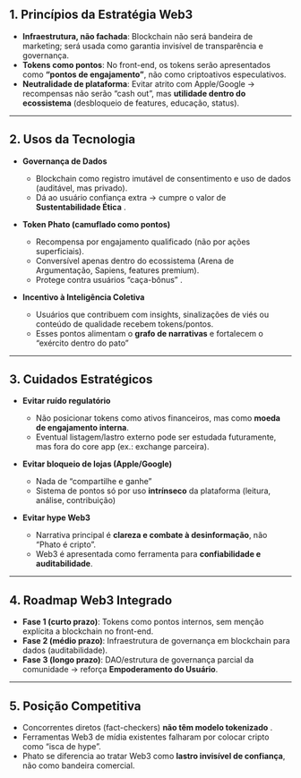 ## **1. Princípios da Estratégia Web3**

- **Infraestrutura, não fachada**: Blockchain não será bandeira de marketing; será usada como garantia invisível de transparência e governança.
- **Tokens como pontos**: No front-end, os tokens serão apresentados como **“pontos de engajamento”**, não como criptoativos especulativos.
- **Neutralidade de plataforma**: Evitar atrito com Apple/Google → recompensas não serão “cash out”, mas **utilidade dentro do ecossistema** (desbloqueio de features, educação, status).
---

## **2. Usos da Tecnologia**

- **Governança de Dados**
    
    - Blockchain como registro imutável de consentimento e uso de dados (auditável, mas privado).
    - Dá ao usuário confiança extra → cumpre o valor de **Sustentabilidade Ética** .
    
- **Token Phato (camuflado como pontos)**
    
    - Recompensa por engajamento qualificado (não por ações superficiais).
    - Conversível apenas dentro do ecossistema (Arena de Argumentação, Sapiens, features premium).
    - Protege contra usuários “caça-bônus” .
    
- **Incentivo à Inteligência Coletiva**
    
    - Usuários que contribuem com insights, sinalizações de viés ou conteúdo de qualidade recebem tokens/pontos.
    - Esses pontos alimentam o **grafo de narrativas** e fortalecem o “exército dentro do pato”

---

## **3. Cuidados Estratégicos**

- **Evitar ruído regulatório**
    
    - Não posicionar tokens como ativos financeiros, mas como **moeda de engajamento interna**.
    - Eventual listagem/lastro externo pode ser estudada futuramente, mas fora do core app (ex.: exchange parceira).
    
- **Evitar bloqueio de lojas (Apple/Google)**
    
    - Nada de “compartilhe e ganhe”
    - Sistema de pontos só por uso **intrínseco** da plataforma (leitura, análise, contribuição)
    
- **Evitar hype Web3**
    
    - Narrativa principal é **clareza e combate à desinformação**, não “Phato é cripto”.
    - Web3 é apresentada como ferramenta para **confiabilidade e auditabilidade**.
---

## **4. Roadmap Web3 Integrado**

- **Fase 1 (curto prazo)**: Tokens como pontos internos, sem menção explícita a blockchain no front-end.
- **Fase 2 (médio prazo)**: Infraestrutura de governança em blockchain para dados (auditabilidade).
- **Fase 3 (longo prazo)**: DAO/estrutura de governança parcial da comunidade → reforça **Empoderamento do Usuário**.

---

## **5. Posição Competitiva**

- Concorrentes diretos (fact-checkers) **não têm modelo tokenizado** .
- Ferramentas Web3 de mídia existentes falharam por colocar cripto como “isca de hype”.
- Phato se diferencia ao tratar Web3 como **lastro invisível de confiança**, não como bandeira comercial.